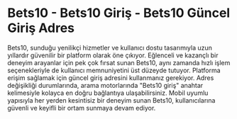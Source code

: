 # Bets10 - Bets10 Giriş - Bets10 Güncel Giriş Adres

Bets10, sunduğu yenilikçi hizmetler ve kullanıcı dostu tasarımıyla uzun yıllardır güvenilir bir platform olarak öne çıkıyor. Eğlenceli ve kazançlı bir deneyim arayanlar için pek çok fırsat sunan Bets10, aynı zamanda hızlı işlem seçenekleriyle de kullanıcı memnuniyetini üst düzeyde tutuyor. Platforma erişim sağlamak için güncel giriş adresini kullanmanız gerekiyor. Adres değişikliği durumlarında, arama motorlarında "Bets10 giriş" anahtar kelimesiyle kolayca en doğru bağlantıya ulaşabilirsiniz. Mobil uyumlu yapısıyla her yerden kesintisiz bir deneyim sunan Bets10, kullanıcılarına güvenli ve keyifli bir ortam sunmaya devam ediyor.
